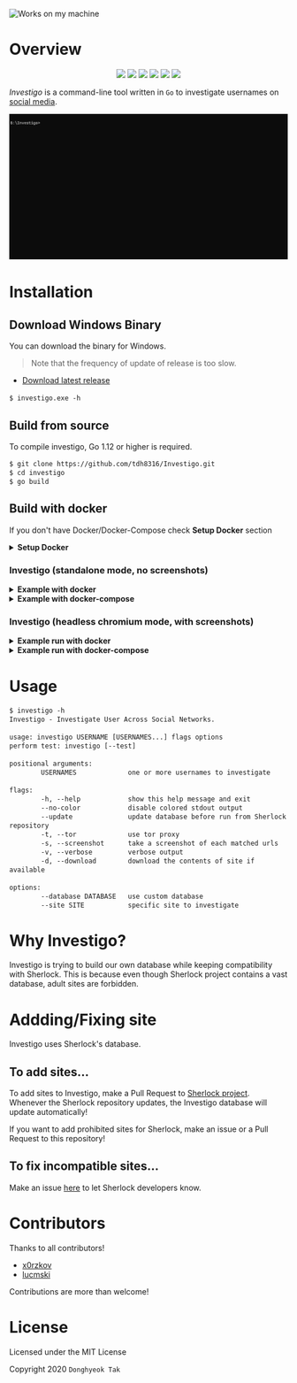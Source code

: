 ![Works on my machine](https://img.shields.io/badge/works-on%20my%20machine-green)

# Overview

<p align="center">
	    <a href="https://github.com/tdh8316/Investigo" alt="Commits"><img src="https://img.shields.io/github/commit-activity/m/tdh8316/Investigo.svg?label=Commits&style=popout" /></a>
	    <a href="https://github.com/tdh8316/Investigo" alt="Go"><img src="https://img.shields.io/badge/Go-%3E%3D1.12-blue.svg" /></a>
	    <a href="https://opensource.org/licenses/MIT" alt="License: MIT"><img src="https://img.shields.io/badge/License-MIT-green.svg" /></a>
	    <a href="https://github.com/tdh8316/Investigo/stargazers" alt="GitHub stars"><img src="https://img.shields.io/github/stars/tdh8316/Investigo.svg?style=social" /></a>
		<a href="https://travis-ci.com/tdh8316/Investigo" alt="Travis-CI"><img src="https://img.shields.io/travis/tdh8316/Investigo.svg" /></a>
		<a href="https://twitter.com/intent/tweet?text=WoW:&url=https%3A%2F%2Fgithub.com%2Ftdh8316%2FInvestigo" alt="Twitter"><img src="https://img.shields.io/twitter/url/https/github.com/tdh8316/Investigo.svg?style=social" /></a>
</p>
<!--
<p align="center">
    <a href="https://github.com/tdh8316/Investigo" alt="github all releases"><img src="https://img.shields.io/github/downloads/tdh8316/Investigo/total.svg" /></a>
    <a href="https://github.com/tdh8316/Investigo" alt="github latest release"><img src="https://img.shields.io/github/downloads/tdh8316/Investigo/latest/total.svg" /></a>
    <a href="https://github.com/tdh8316/Investigo" alt="github tag"><img src="https://img.shields.io/github/tag/tdh8316/Investigo.svg" /></a>
    <a href="https://github.com/tdh8316/Investigo" alt="github release"><img src="https://img.shields.io/github/release/tdh8316/Investigo.svg" /></a>
    <a href="https://github.com/tdh8316/Investigo" alt="github pre release"><img src="https://img.shields.io/github/release/tdh8316/Investigo/all.svg" /></a>
    <a href="https://github.com/tdh8316/Investigo" alt="github fork"><img src="https://img.shields.io/github/forks/tdh8316/Investigo.svg?style=social&label=Fork" /></a>
    <a href="https://github.com/tdh8316/Investigo" alt="github stars"><img src="https://img.shields.io/github/stars/tdh8316/Investigo.svg?style=social&label=Star" /></a>
    <a href="https://github.com/tdh8316/Investigo" alt="github watchers"><img src="https://img.shields.io/github/watchers/tdh8316/Investigo.svg?style=social&label=Watch" /></a>
    <a href="https://github.com/tdh8316/Investigo" alt="github open issues"><img src="https://img.shields.io/github/issues/tdh8316/Investigo.svg" /></a>
    <a href="https://github.com/tdh8316/Investigo" alt="github closed issues"><img src="https://img.shields.io/github/issues-closed/tdh8316/Investigo.svg" /></a>
    <a href="https://github.com/tdh8316/Investigo" alt="github open pr"><img src="https://img.shields.io/github/issues-pr/tdh8316/Investigo.svg" /></a>
    <a href="https://github.com/tdh8316/Investigo" alt="github closed pr"><img src="https://img.shields.io/github/issues-pr-closed/tdh8316/Investigo.svg" /></a>
    <a href="https://github.com/tdh8316/Investigo" alt="github contributors"><img src="https://img.shields.io/github/contributors/tdh8316/Investigo.svg" /></a>
    <a href="https://github.com/tdh8316/Investigo" alt="github license"><img src="https://img.shields.io/github/license/tdh8316/Investigo.svg" /></a>
    <a href="https://gitter.im/tdh8316/Investigo" alt="gitter chat room"><img src="https://badges.gitter.im/tdh8316/Investigo.svg" /></a>
    <a href="https://travis-ci.com/tdh8316/Investigo" alt="travis badge"><img src="https://img.shields.io/travis/tdh8316/Investigo.svg" /></a>
</p>
-->

*Investigo* is a command-line tool written in `Go` to investigate usernames on [social media](./sites.md).

![screenshot](./docs/GIF.gif)

# Installation
## Download Windows Binary
You can download the binary for Windows.
> Note that the frequency of update of release is too slow.
 - [Download latest release](https://github.com/tdh8316/Investigo/releases/latest)

`$ investigo.exe -h`

## Build from source
To compile investigo, Go 1.12 or higher is required.

```
$ git clone https://github.com/tdh8316/Investigo.git
$ cd investigo
$ go build
```

## Build with docker
If you don't have Docker/Docker-Compose check **Setup Docker** section

<details>
<summary><b>Setup Docker</b></summary>
<p>

## Docker
macOS: <a href="https://docs.docker.com/docker-for-mac/install/"> https://docs.docker.com/docker-for-mac/install/ </a>

linux: <a href="https://docs.docker.com/install/linux/docker-ce/ubuntu/"> https://docs.docker.com/install/linux/docker-ce/ubuntu/ </a>

## Docker Compose

linux: <a href="https://docs.docker.com/compose/install/"> https://docs.docker.com/compose/install/ </a>
</p>
</details>

### Investigo (standalone mode, no screenshots)

<details>
<summary><b>Example with docker</b></summary>
<p>
	<code> 
		$ docker run x0rzkov/investigo:latest investigo USERNAME
	</code>
</p>
</details>

<details>
<summary><b>Example with docker-compose</b></summary>
<p>
	<code> 
		$ docker-compose run investigo investigo USERNAME
	</code>
</p>
</details>

### Investigo (headless chromium mode, with screenshots)

<details>
<summary><b>Example run with docker</b></summary>
<p>
	<code> 
		$ docker run -v $(pwd)/data:/screenshots x0rzkov/investigo-chromium:latest -s USERNAME
	</code>
</p>
</details>

<details>
<summary><b>Example run with docker-compose</b></summary>
<p>
	<code> 
		$ docker-compose run investigo-chromium -s USERNAME
	</code>
</p>
</details>

# Usage
```
$ investigo -h
Investigo - Investigate User Across Social Networks.

usage: investigo USERNAME [USERNAMES...] flags options
perform test: investigo [--test]

positional arguments:
        USERNAMES             one or more usernames to investigate

flags:
        -h, --help            show this help message and exit
        --no-color            disable colored stdout output
        --update              update database before run from Sherlock repository
        -t, --tor             use tor proxy
        -s, --screenshot      take a screenshot of each matched urls
        -v, --verbose         verbose output
        -d, --download        download the contents of site if available

options:
        --database DATABASE   use custom database
        --site SITE           specific site to investigate
```

# Why Investigo?
Investigo is trying to build our own database while keeping compatibility with Sherlock.
This is because even though Sherlock project contains a vast database, adult sites are forbidden.

# Addding/Fixing site
Investigo uses Sherlock's database.

## To add sites...
To add sites to Investigo, make a Pull Request to [Sherlock project](https://github.com/sherlock-project/sherlock). Whenever the Sherlock repository updates, the Investigo database will update automatically!

If you want to add prohibited sites for Sherlock, make an issue or a Pull Request to this repository!

## To fix incompatible sites...
Make an issue [here](https://github.com/sherlock-project/sherlock/issues) to let Sherlock developers know.

# Contributors
Thanks to all contributors!
 - [x0rzkov](https://github.com/x0rzkov)
 - [lucmski](https://github.com/lucmski)

Contributions are more than welcome!

# License
Licensed under the MIT License

Copyright 2020 `Donghyeok Tak`
